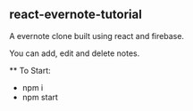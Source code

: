 ## react-evernote-tutorial

A evernote clone built using react and firebase.

You can add, edit and delete notes.

** To Start:
* npm i
* npm start